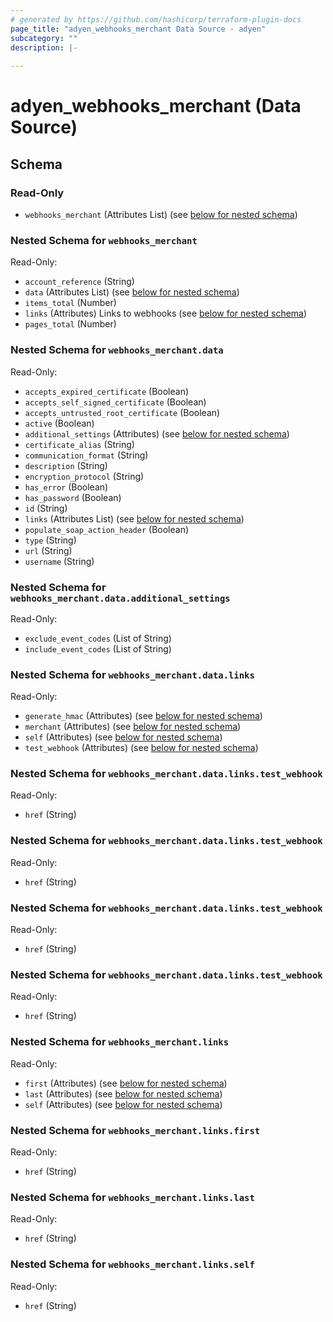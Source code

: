 ```yaml
---
# generated by https://github.com/hashicorp/terraform-plugin-docs
page_title: "adyen_webhooks_merchant Data Source - adyen"
subcategory: ""
description: |-
  
---
```


# adyen_webhooks_merchant (Data Source)





<!-- schema generated by tfplugindocs -->
## Schema

### Read-Only

- `webhooks_merchant` (Attributes List) (see [below for nested schema](#nestedatt--webhooks_merchant))

<a id="nestedatt--webhooks_merchant"></a>
### Nested Schema for `webhooks_merchant`

Read-Only:

- `account_reference` (String)
- `data` (Attributes List) (see [below for nested schema](#nestedatt--webhooks_merchant--data))
- `items_total` (Number)
- `links` (Attributes) Links to webhooks (see [below for nested schema](#nestedatt--webhooks_merchant--links))
- `pages_total` (Number)

<a id="nestedatt--webhooks_merchant--data"></a>
### Nested Schema for `webhooks_merchant.data`

Read-Only:

- `accepts_expired_certificate` (Boolean)
- `accepts_self_signed_certificate` (Boolean)
- `accepts_untrusted_root_certificate` (Boolean)
- `active` (Boolean)
- `additional_settings` (Attributes) (see [below for nested schema](#nestedatt--webhooks_merchant--data--additional_settings))
- `certificate_alias` (String)
- `communication_format` (String)
- `description` (String)
- `encryption_protocol` (String)
- `has_error` (Boolean)
- `has_password` (Boolean)
- `id` (String)
- `links` (Attributes List) (see [below for nested schema](#nestedatt--webhooks_merchant--data--links))
- `populate_soap_action_header` (Boolean)
- `type` (String)
- `url` (String)
- `username` (String)

<a id="nestedatt--webhooks_merchant--data--additional_settings"></a>
### Nested Schema for `webhooks_merchant.data.additional_settings`

Read-Only:

- `exclude_event_codes` (List of String)
- `include_event_codes` (List of String)


<a id="nestedatt--webhooks_merchant--data--links"></a>
### Nested Schema for `webhooks_merchant.data.links`

Read-Only:

- `generate_hmac` (Attributes) (see [below for nested schema](#nestedatt--webhooks_merchant--data--links--generate_hmac))
- `merchant` (Attributes) (see [below for nested schema](#nestedatt--webhooks_merchant--data--links--merchant))
- `self` (Attributes) (see [below for nested schema](#nestedatt--webhooks_merchant--data--links--self))
- `test_webhook` (Attributes) (see [below for nested schema](#nestedatt--webhooks_merchant--data--links--test_webhook))

<a id="nestedatt--webhooks_merchant--data--links--generate_hmac"></a>
### Nested Schema for `webhooks_merchant.data.links.test_webhook`

Read-Only:

- `href` (String)


<a id="nestedatt--webhooks_merchant--data--links--merchant"></a>
### Nested Schema for `webhooks_merchant.data.links.test_webhook`

Read-Only:

- `href` (String)


<a id="nestedatt--webhooks_merchant--data--links--self"></a>
### Nested Schema for `webhooks_merchant.data.links.test_webhook`

Read-Only:

- `href` (String)


<a id="nestedatt--webhooks_merchant--data--links--test_webhook"></a>
### Nested Schema for `webhooks_merchant.data.links.test_webhook`

Read-Only:

- `href` (String)




<a id="nestedatt--webhooks_merchant--links"></a>
### Nested Schema for `webhooks_merchant.links`

Read-Only:

- `first` (Attributes) (see [below for nested schema](#nestedatt--webhooks_merchant--links--first))
- `last` (Attributes) (see [below for nested schema](#nestedatt--webhooks_merchant--links--last))
- `self` (Attributes) (see [below for nested schema](#nestedatt--webhooks_merchant--links--self))

<a id="nestedatt--webhooks_merchant--links--first"></a>
### Nested Schema for `webhooks_merchant.links.first`

Read-Only:

- `href` (String)


<a id="nestedatt--webhooks_merchant--links--last"></a>
### Nested Schema for `webhooks_merchant.links.last`

Read-Only:

- `href` (String)


<a id="nestedatt--webhooks_merchant--links--self"></a>
### Nested Schema for `webhooks_merchant.links.self`

Read-Only:

- `href` (String)
